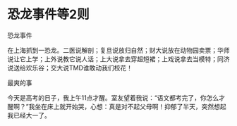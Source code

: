 # 恐龙事件等2则

恐龙事件 

在上海抓到一恐龙。二医说解剖；复旦说放归自然；财大说放在动物园卖票；华师说让它上学；上外说教它说人话；上大说拿去穿超短裙；上戏说拿去当模特；同济说送给欢乐谷；交大说TMD谁敢动我们校花！ 

最爽的事 

今天是高考的日子，我上午11点才醒。室友望着我说：“语文都考完了，你怎么才醒啊？”我坐在床上就开始哭，心想：真是对不起父母啊！抑郁了半天，突然想起我已经大一了。